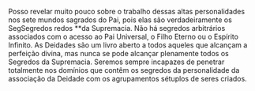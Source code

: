 ﻿Posso revelar muito pouco sobre o trabalho dessas altas personalidades nos sete mundos sagrados do Pai, pois elas são verdadeiramente os SegSegredos redos **da Supremacia. Não há segredos arbitrários associados com o acesso ao Pai Universal, o Filho Eterno ou o Espírito Infinito. As Deidades são um livro aberto a todos aqueles que alcançam a perfeição divina, mas nunca se pode alcançar plenamente todos os Segredos da Supremacia. Seremos sempre incapazes de penetrar totalmente nos domínios que contêm os segredos da personalidade da associação da Deidade com os agrupamentos sétuplos de seres criados.